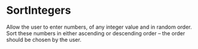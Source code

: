 SortIntegers
============

Allow the user to enter numbers, of any integer value and in random order. Sort these numbers in either ascending or descending order – the order should be chosen by the user.
